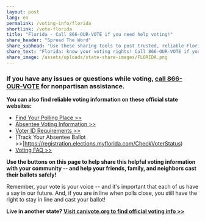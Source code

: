 ```yaml
---
layout: post
lang: en
permalink: /voting-info/florida
shortlink: /vote-florida
title: "Florida - Call 866-OUR-VOTE if you need help voting!"
share_header: "Spread The Word"
share_subhead: "Use these sharing tools to post trusted, reliable Florida voting information!"
share_text: "Florida: know your voting rights! Call 866-OUR-VOTE if you need help voting, or use these official resources."
share_image: /assets/uploads/state-share-images/FLORIDA.png
---
```

### **If you have any issues or questions while voting, [call 866-OUR-VOTE](tel:8666878683) for nonpartisan assistance.**

**You can also find reliable voting information on these official state websites:**

* [Find Your Polling Place >>](http://registration.elections.myflorida.com/)
* [Absentee Voting Information >>](https://dos.myflorida.com/elections/for-voters/voting/vote-by-mail/)
* [Voter ID Requirements >>](https://dos.myflorida.com/elections/for-voters/voting/election-day-voting/)
* [Track Your Absentee Ballot >>]https://registration.elections.myflorida.com/CheckVoterStatus)
* [Voting FAQ >>](https://docs.google.com/document/d/1oOHSzbdwrZ0QZc2aY3GR1ygfghPV-LgXUB52_heLhlk/)

**Use the buttons on this page to help share this helpful voting information with your community -- and help your friends, family, and neighbors cast their ballots safely!**

Remember, your vote is your voice -- and it's important that each of us have a say in our future. And, if you are in line when polls close, you still have the right to stay in line and cast your ballot!

**Live in another state? [Visit canivote.org to find official voting info >>](https://canivote.org)**